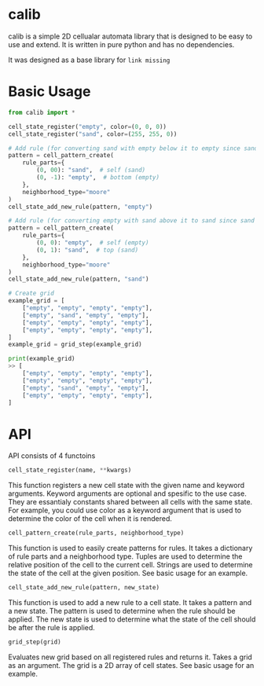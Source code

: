 # calib

calib is a simple 2D cellualar automata library that is designed to be easy to use and extend. It is written in pure python and has no dependencies.

It was designed as a base library for `link missing`

# Basic Usage

```python
from calib import *

cell_state_register("empty", color=(0, 0, 0))
cell_state_register("sand", color=(255, 255, 0))

# Add rule (for converting sand with empty below it to empty since sand falls)
pattern = cell_pattern_create(
    rule_parts={
        (0, 00): "sand",  # self (sand)
        (0, -1): "empty",  # bottom (empty)
    },
    neighborhood_type="moore"
)
cell_state_add_new_rule(pattern, "empty")

# Add rule (for converting empty with sand above it to sand since sand falls)
pattern = cell_pattern_create(
    rule_parts={
        (0, 0): "empty",  # self (empty)
        (0, 1): "sand",  # top (sand)
    },
    neighborhood_type="moore"
)
cell_state_add_new_rule(pattern, "sand")

# Create grid
example_grid = [
    ["empty", "empty", "empty", "empty"],
    ["empty", "sand", "empty", "empty"],
    ["empty", "empty", "empty", "empty"],
    ["empty", "empty", "empty", "empty"],
]
example_grid = grid_step(example_grid)

print(example_grid)
>> [
    ["empty", "empty", "empty", "empty"],
    ["empty", "empty", "empty", "empty"],
    ["empty", "sand", "empty", "empty"],
    ["empty", "empty", "empty", "empty"],
]
```

# API
API consists of 4 functoins

```python
cell_state_register(name, **kwargs)
```
This function registers a new cell state with the given name and keyword arguments. Keyword arguments are optional and spesific to the use case. They are essantialy constants shared between all cells with the same state. 
For example, you could use color as a keyword argument that is used to determine the color of the cell when it is rendered.

```python
cell_pattern_create(rule_parts, neighborhood_type)
```
This function is used to easily create patterns for rules. It takes a dictionary of rule parts and a neighborhood type. Tuples are used to determine the relative position of the cell to the current cell. Strings are used to determine the state of the cell at the given position. See basic usage for an example.

```python
cell_state_add_new_rule(pattern, new_state)
```
This function is used to add a new rule to a cell state. It takes a pattern and a new state. The pattern is used to determine when the rule should be applied. The new state is used to determine what the state of the cell should be after the rule is applied.

```python
grid_step(grid)
```
Evaluates new grid based on all registered rules and returns it. Takes a grid as an argument. The grid is a 2D array of cell states. See basic usage for an example.
